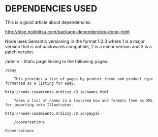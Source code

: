 DEPENDENCIES USED
=================

This is a good article about dependencies:

http://blog.nodejitsu.com/package-dependencies-done-right

Node uses Semantic versioning in the format 1.2.3 where 1 is a major version that is not backwards compatible, 2 is a minor version and 3 is a patch version. 

/admin
    - Static page linking to the following pages:
    
    /ebay
    
        This provides a list of pages by product theme and product type formatted as a listing for eBay.
    
    http://node-casamiento.mrdizzy.c9.io/names.html
    
        Takes a list of names in a textarea box and formats them as XML for importing into Illustrator.
    
    http://node-casamiento.mrdizzy.c9.io/paypal
    
        /conversations
    
    Conversations